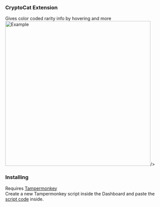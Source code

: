 ### CryptoCat Extension
Gives color coded rarity info by hovering and more  
<img src="https://giant.gfycat.com/ShimmeringActiveCopperhead.gif" alt="Example" height="460px">/>

### Installing
Requires [Tampermonkey](https://chrome.google.com/webstore/detail/tampermonkey/dhdgffkkebhmkfjojejmpbldmpobfkfo?hl=en)  
Create a new Tampermonkey script inside the Dashboard and paste the [script code](https://raw.githubusercontent.com/HaJaeKyung/CryptoCatAdd/master/script) inside.
